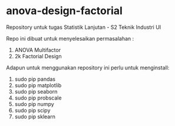 # anova-design-factorial
Repository untuk tugas Statistik Lanjutan - S2 Teknik Industri UI

Repo ini dibuat untuk menyelesaikan permasalahan :
1. ANOVA Multifactor
2. 2k Factorial Design

Adapun untuk menggunakan repository ini perlu untuk menginstall:
1. sudo pip pandas
2. sudo pip matplotlib
3. sudo pip seaborn
4. sudo pip probscale
5. sudo pip numpy
6. sudo pip scipy
7. sudo pip sklearn

